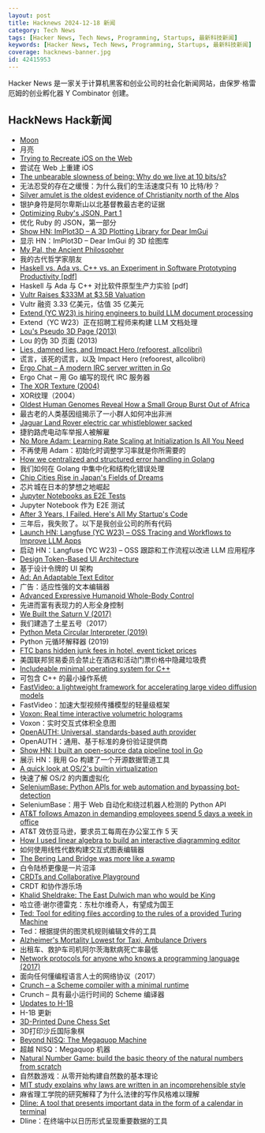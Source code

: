 ```yaml
---
layout: post
title: Hacknews 2024-12-18 新闻
category: Tech News
tags: [Hacker News, Tech News, Programming, Startups, 最新科技新闻]
keywords: [Hacker News, Tech News, Programming, Startups, 最新科技新闻]
coverage: hacknews-banner.jpg
id: 42415953
---
```


Hacker News 是一家关于计算机黑客和创业公司的社会化新闻网站，由保罗·格雷厄姆的创业孵化器 Y Combinator 创建。

## HackNews Hack新闻

- [Moon](https://ciechanow.ski/moon/)
- 月亮
- [Trying to Recreate iOS on the Web](https://homescreen.app/)
- 尝试在 Web 上重建 iOS
- [The unbearable slowness of being: Why do we live at 10 bits/s?](https://www.cell.com/neuron/abstract/S0896-6273(24)00808-0?_returnURL=https%3A%2F%2Flinkinghub.elsevier.com%2Fretrieve%2Fpii%2FS0896627324008080%3Fshowall%3Dtrue)
- 无法忍受的存在之缓慢：为什么我们的生活速度只有 10 比特/秒？
- [Silver amulet is the oldest evidence of Christianity north of the Alps](https://archaeologymag.com/2024/12/oldest-evidence-of-christianity-north-of-the-alps/)
- 银护身符是阿尔卑斯山以北基督教最古老的证据
- [Optimizing Ruby's JSON, Part 1](https://byroot.github.io/ruby/json/2024/12/15/optimizing-ruby-json-part-1.html)
- 优化 Ruby 的 JSON，第一部分
- [Show HN: ImPlot3D – A 3D Plotting Library for Dear ImGui](https://github.com/brenocq/implot3d)
- 显示 HN：ImPlot3D – Dear ImGui 的 3D 绘图库
- [My Pal, the Ancient Philosopher](https://nautil.us/meet-my-pal-the-ancient-philosopher-1169561/)
- 我的古代哲学家朋友
- [Haskell vs. Ada vs. C++ vs. an Experiment in Software Prototyping Productivity [pdf]](https://www.cs.yale.edu/publications/techreports/tr1049.pdf)
- Haskell 与 Ada 与 C++ 对比软件原型生产力实验 [pdf]
- [Vultr Raises $333M at $3.5B Valuation](https://www.wsj.com/articles/cloud-ai-startup-vultr-raises-333-million-at-3-5-billion-valuation-7f35f1a9)
- Vultr 融资 3.33 亿美元，估值 35 亿美元
- [Extend (YC W23) is hiring engineers to build LLM document processing](https://jobs.ashbyhq.com/extend/9d4d8974-bd9b-432d-84ec-8268e5a8ed37)
- Extend（YC W23）正在招聘工程师来构建 LLM 文档处理
- [Lou's Pseudo 3D Page (2013)](http://www.extentofthejam.com/pseudo/)
- Lou 的伪 3D 页面 (2013)
- [Lies, damned lies, and Impact Hero (refoorest, allcolibri)](https://palant.info/2024/10/01/lies-damned-lies-and-impact-hero-refoorest-allcolibri/)
- 谎言，该死的谎言，以及 Impact Hero (refoorest, allcolibri)
- [Ergo Chat – A modern IRC server written in Go](https://github.com/ergochat/ergo)
- Ergo Chat – 用 Go 编写的现代 IRC 服务器
- [The XOR Texture (2004)](https://lodev.org/cgtutor/xortexture.html)
- XOR纹理（2004）
- [Oldest Human Genomes Reveal How a Small Group Burst Out of Africa](https://www.nytimes.com/2024/12/12/science/oldest-human-genomes-lrj-neanderthals.html)
- 最古老的人类基因组揭示了一小群人如何冲出非洲
- [Jaguar Land Rover electric car whistleblower sacked](https://www.bbc.com/news/articles/c20nr3zdppjo)
- 捷豹路虎电动车举报人被解雇
- [No More Adam: Learning Rate Scaling at Initialization Is All You Need](https://arxiv.org/abs/2412.11768)
- 不再使用 Adam：初始化时调整学习率就是你所需要的
- [How we centralized and structured error handling in Golang](https://olivernguyen.io/w/namespace.error/)
- 我们如何在 Golang 中集中化和结构化错误处理
- [Chip Cities Rise in Japan's Fields of Dreams](https://www.bloomberg.com/opinion/features/2024-12-11/chip-cities-rise-in-japan-s-fields-of-dreams)
- 芯片城在日本的梦想之地崛起
- [Jupyter Notebooks as E2E Tests](https://rakhim.exotext.com/jupyter-notebooks-as-e2e-tests)
- Jupyter Notebook 作为 E2E 测试
- [After 3 Years, I Failed. Here's All My Startup's Code](https://dylanhuang.com/blog/closing-my-startup/)
- 三年后，我失败了。以下是我创业公司的所有代码
- [Launch HN: Langfuse (YC W23) – OSS Tracing and Workflows to Improve LLM Apps](https://github.com/langfuse/langfuse)
- 启动 HN：Langfuse (YC W23) – OSS 跟踪和工作流程以改进 LLM 应用程序
- [Design Token-Based UI Architecture](https://martinfowler.com/articles/design-token-based-ui-architecture.html)
- 基于设计令牌的 UI 架构
- [Ad: An Adaptable Text Editor](https://github.com/sminez/ad)
- 广告：适应性强的文本编辑器
- [Advanced Expressive Humanoid Whole-Body Control](https://exbody2.github.io/)
- 先进而富有表现力的人形全身控制
- [We Built the Saturn V (2017)](https://www.smithsonianmag.com/air-space-magazine/we-built-saturn-v-180964759/)
- 我们建造了土星五号（2017）
- [Python Meta Circular Interpreter (2019)](https://rahul.gopinath.org/post/2019/12/07/python-mci/)
- Python 元循环解释器 (2019)
- [FTC bans hidden junk fees in hotel, event ticket prices](https://www.cnbc.com/2024/12/17/ftc-bans-hidden-junk-fees-in-hotel-event-ticket-prices-.html)
- 美国联邦贸易委员会禁止在酒店和活动门票价格中隐藏垃圾费
- [Includeable minimal operating system for C++](https://www.includeos.org/)
- 可包含 C++ 的最小操作系统
- [FastVideo: a lightweight framework for accelerating large video diffusion models](https://github.com/hao-ai-lab/FastVideo)
- FastVideo：加速大型视频传播模型的轻量级框架
- [Voxon: Real time interactive volumetric holograms](https://www.voxon.co)
- Voxon：实时交互式体积全息图
- [OpenAUTH: Universal, standards-based auth provider](https://openauth.js.org/)
- OpenAUTH：通用、基于标准的身份验证提供商
- [Show HN: I built an open-source data pipeline tool in Go](https://github.com/bruin-data/bruin)
- 展示 HN：我用 Go 构建了一个开源数据管道工具
- [A quick look at OS/2's builtin virtualization](https://www.uninformativ.de/blog/postings/2024-12-13/0/POSTING-en.html)
- 快速了解 OS/2 的内置虚拟化
- [SeleniumBase: Python APIs for web automation and bypassing bot-detection](https://github.com/seleniumbase/SeleniumBase)
- SeleniumBase：用于 Web 自动化和绕过机器人检测的 Python API
- [AT&T follows Amazon in demanding employees spend 5 days a week in office](https://fortune.com/2024/12/18/att-return-to-office-5-days/)
- AT&T 效仿亚马逊，要求员工每周在办公室工作 5 天
- [How I used linear algebra to build an interactive diagramming editor](https://medium.com/@ivan.ishubin/how-i-used-linear-algebra-to-build-an-interactive-diagramming-editor-and-why-matrix-math-is-d5bd552f2e8d)
- 如何使用线性代数构建交互式图表编辑器
- [The Bering Land Bridge was more like a swamp](https://gizmodo.com/the-famous-bering-land-bridge-was-more-like-a-swamp-geologists-say-2000539043)
- 白令陆桥更像是一片沼泽
- [CRDTs and Collaborative Playground](https://www.cerbos.dev/blog/crdts-and-collaborative-playground)
- CRDT 和协作游乐场
- [Khalid Sheldrake: The East Dulwich man who would be King](https://www.nationalarchives.gov.uk/20s-people/20sstreets/khalid-sheldrake-the-east-dulwich-man-who-would-be-king/)
- 哈立德·谢尔德雷克：东杜尔维奇人，有望成为国王
- [Ted: Tool for editing files according to the rules of a provided Turing Machine](https://github.com/ahalbert/ted)
- Ted：根据提供的图灵机规则编辑文件的工具
- [Alzheimer's Mortality Lowest for Taxi, Ambulance Drivers](https://www.medpagetoday.com/neurology/alzheimersdisease/113419)
- 出租车、救护车司机阿尔茨海默病死亡率最低
- [Network protocols for anyone who knows a programming language (2017)](https://www.destroyallsoftware.com/compendium/network-protocols?share_key=97d3ba4c24d21147)
- 面向任何懂编程语言人士的网络协议（2017）
- [Crunch – a Scheme compiler with a minimal runtime](https://www.more-magic.net/posts/crunch.html)
- Crunch – 具有最小运行时间的 Scheme 编译器
- [Updates to H-1B](https://www.uscis.gov/newsroom/news-releases/dhs-strengthens-h-1b-program-allowing-us-employers-to-more-quickly-fill-critical-jobs)
- H-1B 更新
- [3D-Printed Dune Chess Set](https://parametric-architecture.com/3d-printed-dune-chess-set-by-rory-noble-turner/)
- 3D打印沙丘国际象棋
- [Beyond NISQ: The Megaquop Machine](https://quantumfrontiers.com/2024/12/14/beyond-nisq-the-megaquop-machine/)
- 超越 NISQ：Megaquop 机器
- [Natural Number Game: build the basic theory of the natural numbers from scratch](https://adam.math.hhu.de/#/g/leanprover-community/NNG4)
- 自然数游戏：从零开始构建自然数的基本理论
- [MIT study explains why laws are written in an incomprehensible style](https://news.mit.edu/2024/mit-study-explains-laws-incomprehensible-writing-style-0819)
- 麻省理工学院的研究解释了为什么法律的写作风格难以理解
- [Dline: A tool that presents important data in the form of a calendar in terminal](https://github.com/jazz-it/dline)
- Dline：在终端中以日历形式呈现重要数据的工具

